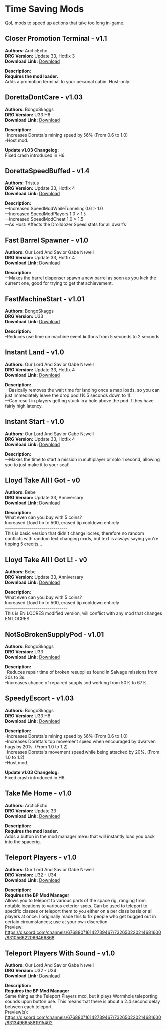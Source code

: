 # Time Saving Mods

QoL mods to speed up actions that take too long in-game.

<!-- mod list -->

## Closer Promotion Terminal - v1.1
**Authors:** ArcticEcho  
**DRG Version:** Update 33, Hotfix 3  
**Download Link:** [Download](https://github.com/ArcticEcho/DRG-Mods/raw/beaa72905fe198dac55e22c0d7b4f34a70a868ce/Quality%20of%20Life/Time%20saving/Closer%20Promotion%20Terminal%20-%20V1.1%20_P.pak)  

**Description:**  
**Requires the mod loader.**  
Adds a promotion terminal to your personal cabin. Host-only.

## DorettaDontCare - v1.03
**Authors:** BongoSkaggs  
**DRG Version:** U33 H6  
**Download Link:** [Download](https://github.com/ArcticEcho/DRG-Mods/raw/95d98f93c3dc097f2d6252c3366793a649dc35b5/Quality%20of%20Life/Time%20saving/DorettaDontCare%20-%20V1.03%20_P.pak)  

**Description:**  
-Increases Doretta's mining speed by 66% (From 0.6 to 1.0)  
-Host mod.

**Update v1.03 Changelog:**  
Fixed crash introduced in H6.

## DorettaSpeedBuffed - v1.4
**Authors:** Tristus  
**DRG Version:** Update 33, Hotfix 4  
**Download Link:** [Download](https://github.com/ArcticEcho/DRG-Mods/raw/c689a0ed6b97796ecb54eaeb387039452d9ef706/Quality%20of%20Life/Time%20saving/DorettaSpeedBuffed%20-%20V1.4%20_P.pak)  

**Description:**  
--Increased SpeedModWhileTunneling 0.6 > 1.0  
--Increased SpeedModPlayers 1.0 > 1.5  
--Increased SpeedModCheat 1.0 > 1.5  
--As Host: Affects the Drolldozer Speed stats for all dwarfs

## Fast Barrel Spawner - v1.0
**Authors:** Our Lord And Savior Gabe Newell  
**DRG Version:** Update 33, Hotfix 4  
**Download Link:** [Download](https://github.com/ArcticEcho/DRG-Mods/raw/ea505a6c9e79b2e71d82c0c247dddd309988c9b4/Quality%20of%20Life/Time%20saving/Fast%20Barrel%20Spawner%20-%20V1.0%20_P.pak)  

**Description:**  
--Makes the barrel dispenser spawn a new barrel as soon as you kick the current one, good for trying to get that achievement.

## FastMachineStart - v1.01
**Authors:** BongoSkaggs  
**DRG Version:** U33  
**Download Link:** [Download](https://github.com/ArcticEcho/DRG-Mods/raw/7be8c145295f1a3f29703d493837f74f80afd2c5/Quality%20of%20Life/Time%20saving/FastMachineStart%20-%20V1.01%20_P.pak)  

**Description:**  
-Reduces use time on machine event buttons from 5 seconds to 2 seconds.

## Instant Land - v1.0
**Authors:** Our Lord And Savior Gabe Newell  
**DRG Version:** Update 33, Hotfix 4  
**Download Link:** [Download](https://github.com/ArcticEcho/DRG-Mods/raw/19b8bfd9dd8ec1d41a016b722eca2c3acf4edb6b/Quality%20of%20Life/Time%20saving/Instant%20Land%20-%20V1.0%20_P.pak)  

**Description:**  
--Basically removes the wait time for landing once a map loads, so you can just immediately leave the drop pod (10.5 seconds down to 1).   
--Can result in players getting stuck in a hole above the pod if they have fairly high latency.

## Instant Start - v1.0
**Authors:** Our Lord And Savior Gabe Newell  
**DRG Version:** Update 33, Hotfix 4  
**Download Link:** [Download](https://github.com/ArcticEcho/DRG-Mods/raw/3031365109cf9941327a6e7a3a90dfb81ea83b6b/Quality%20of%20Life/Time%20saving/Instant%20Start%20-%20V1.0%20_P.pak)  

**Description:**  
--Makes the time to start a mission in multiplayer or solo 1 second, allowing you to just make it to your seat!

## Lloyd Take All I Got - v0
**Authors:** Bebe  
**DRG Version:** Update 33, Anniversary  
**Download Link:** [Download](https://github.com/ArcticEcho/DRG-Mods/raw/e9ce9cecb72fcb2da96dd7c059f3bfbdcbb2b028/Quality%20of%20Life/Time%20saving/Lloyd%20Take%20All%20I%20Got%20-%20V0%20_P.pak)  

**Description:**  
What even can you buy with 5 coins?  
Increased Lloyd tip to 500, erased tip cooldown entirely  
\-------------------------------  
This is basic version that didn't change locres, therefore no random conflicts with random text changing mods, but text is always saying you're tipping 5 credits...

## Lloyd Take All I Got L! - v0
**Authors:** Bebe  
**DRG Version:** Update 33, Anniversary  
**Download Link:** [Download](https://github.com/ArcticEcho/DRG-Mods/raw/090bf3f4976dbb17fc3159c8f0edf0a18be246c8/Quality%20of%20Life/Time%20saving/Lloyd%20Take%20All%20I%20Got%20L%21%20-%20V0%20_P.pak)  

**Description:**  
What even can you buy with 5 coins?  
Increased Lloyd tip to 500, erased tip cooldown entirely  
\-------------------------------  
This is EN LOCRES modified version, will conflict with any mod that changes EN LOCRES

## NotSoBrokenSupplyPod - v1.01
**Authors:** BongoSkaggs  
**DRG Version:** U33  
**Download Link:** [Download](https://github.com/ArcticEcho/DRG-Mods/raw/75d092d595935af337e171386ab23bc375b5f9b8/Quality%20of%20Life/Time%20saving/NotSoBrokenSupplyPod%20-%20V1.01%20_P.pak)  

**Description:**  
-Reduces repair time of broken resupplies found in Salvage missions from 20s to 3s.  
-Increases chance of repaired supply pod working from 50% to 67%.

## SpeedyEscort - v1.03
**Authors:** BongoSkaggs  
**DRG Version:** U33 H6  
**Download Link:** [Download](https://github.com/ArcticEcho/DRG-Mods/raw/3e8d7769effaeb2114b99cdd90f63b8237949d87/Quality%20of%20Life/Time%20saving/SpeedyEscort%20-%20V1.03%20_P.pak)  

**Description:**  
-Increases Doretta's mining speed by 66% (From 0.6 to 1.0)  
-Increases Doretta's top movement speed when encouraged by dwarven hugs by 20%. (From 1.0 to 1.2)  
-Increases Doretta's movement speed while being attacked by 20%. (From 1.0 to 1.2)  
-Host mod.

**Update v1.03 Changelog:**  
Fixed crash introduced in H6.

## Take Me Home - v1.0
**Authors:** ArcticEcho  
**DRG Version:** Update 33  
**Download Link:** [Download](https://github.com/ArcticEcho/DRG-Mods/raw/07e37e6be175630c1a1115b03a0bc78d87d9b84d/Quality%20of%20Life/Time%20saving/Take%20Me%20Home%20-%20V1.0%20_P.pak)  

**Description:**  
**Requires the mod loader.**  
Adds a button in the mod manager menu that will instantly load you back into the spacerig.

## Teleport Players - v1.0
**Authors:** Our Lord And Savior Gabe Newell  
**DRG Version:** U32 - U34  
**Download Link:** [Download](https://github.com/ArcticEcho/DRG-Mods/raw/2150cd21143880937fc606749166271f504ca23d/Quality%20of%20Life/Time%20saving/Teleport%20Players%20-%20V1.0%20_P.pak)  

**Description:**  
**Requires the BP Mod Manager**  
Allows you to teleport to various parts of the space rig, ranging from notable locations to various exterior spots.  Can be used to teleport to specific classes or teleport them to you either on a per class basis or all players at once.  I originally made this to fix people who get bugged out in certain circumstances; use at your own discretion.  
Preview: https://discord.com/channels/676880716142739467/732650220214681600/831056622066466868

## Teleport Players With Sound - v1.0
**Authors:** Our Lord And Savior Gabe Newell  
**DRG Version:** U32 - U34  
**Download Link:** [Download](https://github.com/ArcticEcho/DRG-Mods/raw/5d5385410815fdeac72ac01dff5802c699a7def3/Quality%20of%20Life/Time%20saving/Teleport%20Players%20With%20Sound%20-%20V1.0%20_P.pak)  

**Description:**  
**Requires the BP Mod Manager**  
Same thing as the Teleport Players mod, but it plays Wormhole teleporting sounds upon button use.  This means that there is about a 2.4 second delay between each teleport.  
Preview(s): https://discord.com/channels/676880716142739467/732650220214681600/831349665881915402